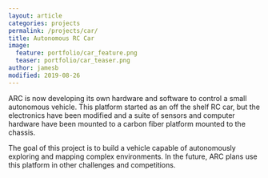 ```yaml
---
layout: article
categories: projects
permalink: /projects/car/
title: Autonomous RC Car
image:
  feature: portfolio/car_feature.png
  teaser: portfolio/car_teaser.png
author: jamesb
modified: 2019-08-26
---
```


ARC is now developing its own hardware and software to control a small autonomous vehicle. This platform started as an off the shelf RC car, but the electronics have been modified and a suite of sensors and computer hardware have been mounted to a carbon fiber platform mounted to the chassis.

The goal of this project is to build a vehicle capable of autonomously exploring and mapping complex environments. In the future, ARC plans use this platform in other challenges and competitions.
